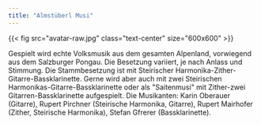 ```yaml
---
title: "Almstüberl Musi"
---
```


{{< fig src="avatar-raw.jpg" class="text-center" size="600x600" >}}

<div class="lead">
Gespielt wird echte Volksmusik aus dem gesamten Alpenland, vorwiegend aus dem Salzburger Pongau. Die Besetzung variiert, je nach Anlass und Stimmung. Die Stammbesetzung ist mit Steirischer Harmonika-Zither-Gitarre-Bassklarinette. Gerne wird aber auch mit zwei Steirischen Harmonikas-Gitarre-Bassklarinette oder als "Saitenmusi" mit Zither-zwei Gitarren-Bassklarinette aufgespielt. Die Musikanten: Karin Oberauer (Gitarre), Rupert Pirchner (Steirische Harmonika, Gitarre), Rupert Mairhofer (Zither, Steirische Harmonika), Stefan Gfrerer (Bassklarinette).
</div>